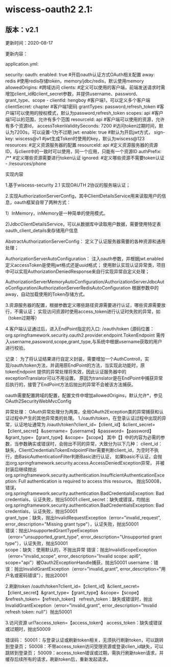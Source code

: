 # wiscess-oauth2 2.1:

## 版本：v2.1

更新时间：2020-08-17

更新内容：

application.yml: 

security:
  oauth:
    enabled: true       #开启oauth认证方式OAuth相关配置
    away: redis          #使用redis存储token，memory/jdbc/redis，默认使用memory
    allowedOrigins:      #跨域访问 
    clients:                 #定义可以使用的客户端，前端发送请求时需增加client_id和client_secret参数，并提供username、password、grant_type、scope
      - clientId: hengboy                 #客户端1，可以定义多个客户端
        clientSecret: chapter            #客户端1密码
        grantTypes: password,refresh_token   #客户端1可以使用的授权模式，默认为password,refresh_token
        scopes: api                            #客户端1可以的范围，允许有多个范围
        resourceId: api                      #客户端可以使用的资源，允许有多个资源Id，
        accessTokenValiditySeconds: 7200 #访问token过期时间，默认为7200s，可以设置-1为不过期
    jwt:
      enable: true                                        #默认为开启jwt方式，
      sign-key: wiscess@v1                         #jwt生成Token时使用的key，默认为wiscess@123
    resources:                                            #定义资源服务器的配置
      resourceId: api                                  #定义资源服务器的资源ID，与client中的一致时可以使用，同一个应用，只能有一个资源ID
      authPrefix: /**                                     #定义哪些资源需要进行token认证
      ignored:                                              #定义哪些资源不需要token认证
        - /resources/phone


实现内容

1.基于wiscess-security 2.1 实现OAUTH 2协议的服务端认证；

2.实现AuthorizationServerConfig，其中ClientDetailsService用来读取用户的信息，oauth框架自带了两种方式：

1）InMemory，inMemory是一种简单的使用模式。

2)JdbcClientDetailsService，可以从数据库中读取用户数据，需要使用特定表 oauth_client_details来存储用户信息

AbstractAuthorizationServerConfig：
定义了认证服务器需要的各种资源和通用处理；

AuthorizationServerAutoConfiguration：
注入oauth参数，并根据jwt.enabled定义accessToken是使用jwt格式还是uuid格式；
使用默认实现认证异常类，项目中可以实现AuthorizationDeniedResponse来自行实现异常自定义处理；

AuthorizationServerMemoryAutoConfiguration/AuthorizationServerJdbcAutoConfiguration/AuthorizationServerRedisAutoConfiguration
根据参数中的away，自动加载使用的Token存储方式。

3.资源服务器的配置，根据参数定义哪些路径资源需要进行认证，哪些资源需要放行，不需认证；
实现访问资源时使用access_token进行认证时失败的异常，如（token过期等）
    
4.客户端认证通过后，进入EndPoint指定的入口:
    /oauth/token
    (源码位置：org.springframework.security.oauth2.provider.endpoint.TokenEndpoint
    需传入username,password,scope,grant_type,与系统中根据username获取的用户进行校验。
    
记录：
为了将认证结果进行自定义封装，需要增加一个AuthControll，实现/oauth/token方法，并调用原EndPoint的方法，当实现此功能时，原tokenEndpoint
提供的异常处理将失效，因此认证服务器中的exceptionTranslator可以不用设置。
原因为translator是在EndPoint中捕获异常后执行的，接管了EndPoint方法后抛出的异常不会被该方法捕获。

oauth需要配置跨域的配置，配置文件中增加allowedOrigins，默认允许*，参见OAuth2SecurityWebMvcConfig
    
    
异常处理：
OAuth异常处理分为两类，全局OAuth2Exception类的异常捕获和认证过程中产生的其他异常类的处理。
1./oauth/token，在登录认证过程中出现的异常，认证地址通常为
/oauth/token?client_id=【client_id】&client_secret=【client_secret】&username=【username】&password=【password】&grant_type=【grant_type】&scope=【scope】
其中【】中的内容为必需的参数，当参数确实或错误时，会抛出不同的异常，大致分为以下几种：
client_id：缺失，ClientCredentialsTokenEndpointFilter需要判断client_id，为空时不执行，由BasicAuthenticationFilter判断Basic进行认证，
							如果basic不认证，会抛出org.springframework.security.access.AccessDeniedException异常，
							并被封装后继续抛出org.springframework.security.authentication.InsufficientAuthenticationException: Full authentication is required to access this resource。
							抛出50008，
                 错误，org.springframework.security.authentication.BadCredentialsException: Bad credentials，认证失败，抛出50001
client_secret：缺失或错误，均抛出org.springframework.security.authentication.BadCredentialsException: Bad credentials，认证失败，抛出50001                 
grant_type：缺失，抛出InvalidRequestException（error="invalid_request", error_description="Missing grant type"），认证失败，抛出50001  
                     错误：抛出UnsupportedGrantTypeException（error="unsupported_grant_type", error_description="Unsupported grant type"），认证失败，抛出50001  
scope：缺失：使用默认的，不抛出异常
             错误：抛出InvalidScopeException（error="invalid_scope", error_description="Invalid scope: api6", scope="api"）被Oauth2ExceptionHandle捕获，抛出50001
username：错误：抛出InvalidGrantException（error="invalid_grant", error_description="用户名或密码错误"），抛出20001

2.刷新token
/oauth/token?client_id=【client_id】&client_secret=【client_secret】&grant_type=【grant_type】&scope=【scope】&refresh_token=【refresh_token】
refresh_token：缺失或错误时，抛出InvalidGrantException（error="invalid_grant", error_description="Invalid refresh token: null"）抛出50001

3.访问资源
url?access_token=【access_token】
access_token：缺失或错误或过期时，抛出50009


错误码：
50001：与登录认证或刷新token相关，无须执行刷新token，可以跳转到登录页；
50008：不带access_token访问受限资源或登录clien_id缺失，可以跳转到登录页；
50009：access_token错误或过期，需执行刷新token请求，并缓存后续所有的请求，刷新token后，重新发起请求。